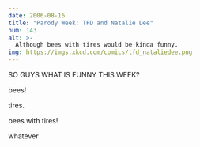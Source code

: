 ```yaml
---
date: 2006-08-16
title: "Parody Week: TFD and Natalie Dee"
num: 143
alt: >-
  Although bees with tires would be kinda funny.
img: https://imgs.xkcd.com/comics/tfd_nataliedee.png
---
```

SO GUYS WHAT IS FUNNY THIS WEEK?

bees!

tires.

bees with tires!

whatever